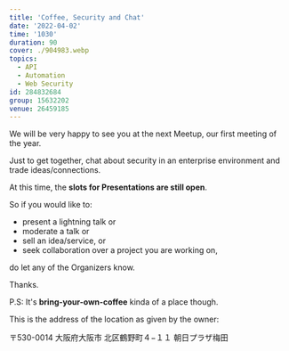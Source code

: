```yaml
---
title: 'Coffee, Security and Chat'
date: '2022-04-02'
time: '1030'
duration: 90
cover: ./904983.webp
topics:
  - API
  - Automation
  - Web Security
id: 284832684
group: 15632202
venue: 26459185
---
```


We will be very happy to see you at the next Meetup, our first meeting of the year.

Just to get together, chat about security in an enterprise environment and trade ideas/connections.

At this time, the **slots for Presentations are still open**.

So if you would like to:

* present a lightning talk or
* moderate a talk or
* sell an idea/service, or
* seek collaboration over a project you are working on,

do let any of the Organizers know.

Thanks.

P.S: It's **bring-your-own-coffee** kinda of a place though.

This is the address of the location as given by the owner:

〒530-0014
大阪府大阪市
北区鶴野町４−１１
朝日プラザ梅田
